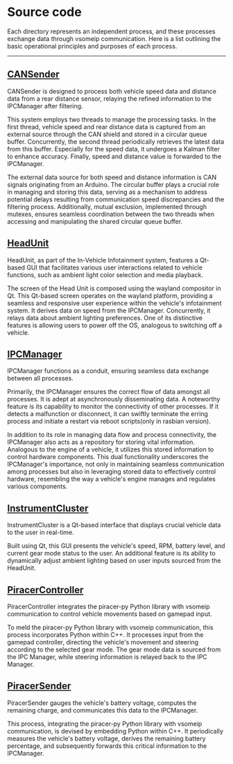 # Source code

Each directory represents an independent process, and these processes exchange data through vsomeip communication. Here is a list outlining the basic operational principles and purposes of each process.

---

## [CANSender](./CANSender/)
CANSender is designed to process both vehicle speed data and distance data from a rear distance sensor, relaying the refined information to the IPCManager after filtering.


This system employs two threads to manage the processing tasks. In the first thread, vehicle speed and rear distance data is captured from an external source through the CAN shield and stored in a circular queue buffer. Concurrently, the second thread periodically retrieves the latest data from this buffer. Especially for the speed data, it undergoes a Kalman filter to enhance accuracy. Finally, speed and distance value is forwarded to the IPCManager.

The external data source for both speed and distance information is CAN signals originating from an Arduino. The circular buffer plays a crucial role in managing and storing this data, serving as a mechanism to address potential delays resulting from communication speed discrepancies and the filtering process. Additionally, mutual exclusion, implemented through mutexes, ensures seamless coordination between the two threads when accessing and manipulating the shared circular queue buffer.

## [HeadUnit](./HeadUnit/)
HeadUnit, as part of the In-Vehicle Infotainment system, features a Qt-based GUI that facilitates various user interactions related to vehicle functions, such as ambient light color selection and media playback.


The screen of the Head Unit is composed using the wayland compositor in Qt. This Qt-based screen operates on the wayland platform, providing a seamless and responsive user experience within the vehicle's infotainment system. It derives data on speed from the IPCManager. Concurrently, it relays data about ambient lighting preferences. One of its distinctive features is allowing users to power off the OS, analogous to switching off a vehicle.

## [IPCManager](./IPCManager/)
IPCManager functions as a conduit, ensuring seamless data exchange between all processes.


Primarily, the IPCManager ensures the correct flow of data amongst all processes. It is adept at asynchronously disseminating data. A noteworthy feature is its capability to monitor the connectivity of other processes. If it detects a malfunction or disconnect, it can swiftly terminate the erring process and initiate a restart via reboot scripts(only in rasbian version).

In addition to its role in managing data flow and process connectivity, the IPCManager also acts as a repository for storing vital information. Analogous to the engine of a vehicle, it utilizes this stored information to control hardware components. This dual functionality underscores the IPCManager's importance, not only in maintaining seamless communication among processes but also in leveraging stored data to effectively control hardware, resembling the way a vehicle's engine manages and regulates various components.

## [InstrumentCluster](./InstrumentCluster/)
InstrumentCluster is a Qt-based interface that displays crucial vehicle data to the user in real-time.


Built using Qt, this GUI presents the vehicle's speed, RPM, battery level, and current gear mode status to the user. An additional feature is its ability to dynamically adjust ambient lighting based on user inputs sourced from the HeadUnit.

## [PiracerController](./PiracerController/)
PiracerController integrates the piracer-py Python library with vsomeip communication to control vehicle movements based on gamepad input.


To meld the piracer-py Python library with vsomeip communication, this process incorporates Python within C++. It processes input from the gamepad controller, directing the vehicle's movement and steering according to the selected gear mode. The gear mode data is sourced from the IPC Manager, while steering information is relayed back to the IPC Manager.

## [PiracerSender](./PiracerSender/)
PiracerSender gauges the vehicle's battery voltage, computes the remaining charge, and communicates this data to the IPCManager.


This process, integrating the piracer-py Python library with vsomeip communication, is devised by embedding Python within C++. It periodically measures the vehicle's battery voltage, derives the remaining battery percentage, and subsequently forwards this critical information to the IPCManager.
